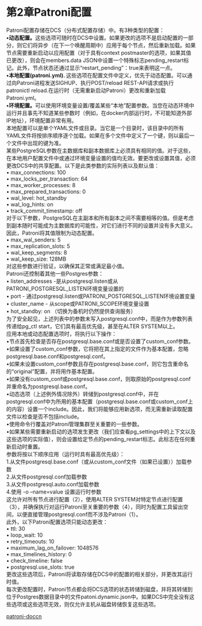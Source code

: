 # 第2章Patroni配置<br>
Patroni配置存储在DCS（分布式配置存储）中。有3种类型的配置：<br>
<b>•动态配置。</b>这些选项可随时在DCS中设置。如果更改的选项不是启动配置的一部分，则它们将异步（在下一个唤醒周期中）应用于每个节点，然后重新加载。如果节点需要重新启动以应用配置（对于具有context postmaster的选项，如果其值已更改），则会在members.data JSON中设置一个特殊标志pending_restart标记。此外，节点状态还通过显示“restart_pending”：true来表明这一点。<br>
<b>•本地配置(patroni.yml). </b>这些选项在配置文件中定义，优先于动态配置。可以通过向Patroni进程发送SIGHUP、执行POST/reload REST-API请求或执行patronictl reload.在运行时（无需重新启动Patroni）更改和重新加载Patroni.yml。<br>
<b>•环境配置。</b>可以使用环境变量设置/覆盖某些“本地”配置参数。当您在动态环境中运行并且事先不知道某些参数时（例如，在docker内部运行时，不可能知道外部IP地址），环境配置非常有用。	<br>
本地配置可以是单个YAML文件或目录。当它是一个目录时，该目录中的所有YAML文件将按排序顺序逐个加载。如果在多个文件中定义了一个键，则以最后一个文件中出现的键为准。<br>
某些PostgreSQL参数在主数据库和副本数据库上必须具有相同的值。对于这些，在本地用户配置文件中或通过环境变量设置的值均无效。要更改或设置其值，必须更改DCS中的共享配置。以下是此类参数的实际列表以及默认值：<br>
• max_connections: 100 <br>
• max_locks_per_transaction: 64 <br>
• max_worker_processes: 8 <br>
• max_prepared_transactions: 0 <br>
• wal_level: hot_standby <br>
• wal_log_hints: on <br>
• track_commit_timestamp: off<br>
对于以下参数，PostgreSQL在主副本和所有副本之间不需要相等的值。但是考虑到副本随时可能成为主数据库的可能性，对它们进行不同的设置并没有多大意义。因此，Patroni将其值限制为动态配置。<br>
• max_wal_senders: 5 <br>
• max_replication_slots: 5 <br>
• wal_keep_segments: 8 <br>
• wal_keep_size: 128MB<br>
对这些参数进行验证，以确保其正常或满足最小值。<br>
Patroni还控制着其他一些Postgres参数：<br>
• listen_addresses -是从postgresql.listen或从PATRONI_POSTGRESQL_LISTEN环境变量设置的<br>
• port - 通过postgresql.listen或PATRONI_POSTGRESQL_LISTEN环境设置变量<br>
• cluster_name - 从scope或PATRONI_SCOPE环境变量设置<br>
• hot_standby: on （切换为备机时仍然提供查询服务）<br>
为了安全起见，上述列表中的参数未写入postgresql.conf中，而是作为参数列表传递给pg_ctl start，它们具有最高优先级，甚至在ALTER SYSTEM以上。<br>
应用本地或动态配置选项时，将执行以下操作：<br>
•节点首先检查是否存在postgresql.base.conf或是否设置了custom_conf参数。<br>
•如果设置了custom_conf参数，它将把在其上指定的文件作为基本配置，忽略postgresql.base.conf和postgresql.conf。<br>
•如果未设置custom_conf参数且存在postgresql.base.conf，则它包含重命名的“original”配置，并将用作基本配置。<br>
•如果没有custom_conf或postgresql.base.conf，则取原始的postgresql.conf并重命名为postgresql.base.conf。<br>
•动态选项（上述例外情况除外）转储到postgresql.conf中，并在postgresql.conf中为所用的基本配置（postgresql.base.conf或custom_conf上的内容）设置一个include。因此，我们将能够应用新选项，而无需重新读取配置文件以检查是否不包括include。<br>
•使用命令行覆盖对Patroni管理集群至关重要的一些参数。<br>
•如果某些需要重新启动的选项发生更改（我们应查看pg_settings中的上下文以及这些选项的实际值），则会设置给定节点的pending_restart标志。此标志在任何重新启动时重置。<br>
参数将按以下顺序应用（运行时具有最高优先级）：<br>
1.从文件postgresql.base.conf（或从custom_conf文件（如果已设置））加载参数<br>
2.从文件postgresql.conf加载参数<br>
3.从文件postgresql.auto.conf加载参数<br>
4.使用 -o –name=value 设置运行时参数<br>
这允许对所有节点进行配置（2），使用ALTER SYSTEM对特定节点进行配置（3），并确保执行对运行Patroni至关重要的参数（4），同时为配置工具留出空间，以便直接管理postgresql.conf而不涉及Patroni（1）。<br>
此外，以下Patroni配置选项只能动态更改：<br>
• ttl: 30 <br>
• loop_wait: 10 <br>
• retry_timeouts: 10 <br>
• maximum_lag_on_failover: 1048576 <br>
• max_timelines_history: 0 <br>
• check_timeline: false <br>
• postgresql.use_slots: true<br>
更改这些选项后，Patroni将读取存储在DCS中的配置的相关部分，并更改其运行时值。<br>
每次更改配置时，Patroni节点都会将DCS选项的状态转储到磁盘，并将其转储到位于Postgres数据目录中的文件patoni.dynamic.json中。如果DCS中完全没有这些选项或这些选项无效，则仅允许主机从磁盘转储恢复这些选项。<br>

[patroni-doccn](https://github.com/postgres-cn/patroni-doccn/blob/main/README.md)
